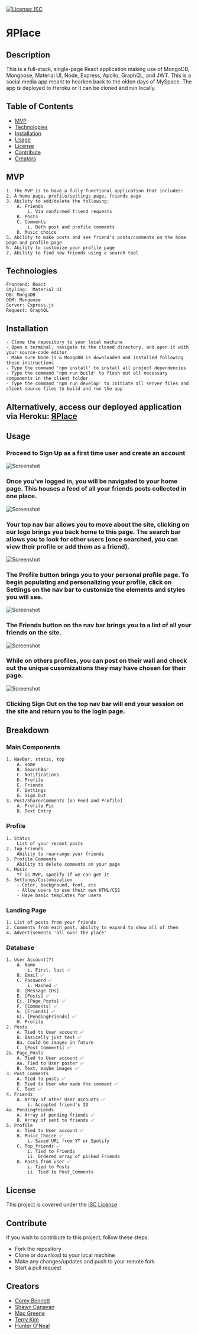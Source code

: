 [![License: ISC](https://img.shields.io/badge/License-ISC-blue.svg)](https://opensource.org/licenses/ISC)

# ЯPlace

## Description

This is a full-stack, single-page React application making use of MongoDB, Mongoose, Material UI, Node, Express, Apollo, GraphQL, and JWT. This is a social media app meant to hearken back to the olden days of MySpace. The app is deployed to Heroku or it can be cloned and run locally.

## Table of Contents

* [MVP](#mvp)
* [Technologies](#technologies)
* [Installation](#installation)
* [Usage](#usage)
* [License](#license)
* [Contribute](#contribute)
* [Creators](#creators)

## MVP

    1. The MVP is to have a fully functional application that includes:
    2. A home page, profile/settings page, friends page
    3. Ability to add/delete the following:
        A. Friends
            i. Via confirmed friend requests
        B. Posts
        C. Comments
            i. Both post and profile comments
        D. Music choice
    5. Ability to make posts and see friend's posts/comments on the home page and profile page
    6. Ability to customize your profile page
    7. Ability to find new friends using a search tool

## Technologies

    Frontend: React
    Styling:  Material UI
    DB: MongoDB
    ODM: Mongoose
    Server: Express.js
    Request: GraphQL

## Installation

    - Clone the repository to your local machine
    - Open a terminal, navigate to the cloned directory, and open it with your source-code editor
    - Make sure Node.js & MongoDB is downloaded and installed following these instructions
    - Type the command 'npm install' to install all project dependencies
    - Type the command 'npm run build' to flesh out all necessary components in the client folder
    - Type the command 'npm run develop' to initiate all server files and client source files to build and run the app
## Alternatively, access our deployed application via Heroku: [ЯPlace](https://)

## Usage

### Proceed to Sign Up as a first time user and create an account
![Screenshot](./public/assets/)
### Once you've logged in, you will be navigated to your home page. This houses a feed of all your friends posts collected in one place.
![Screenshot](./public/assets/)
### Your top nav bar allows you to move about the site, clicking on our logo brings you back home to this page. The search bar allows you to look for other users (once searched, you can view their profile or add them as a friend).
![Screenshot](./public/assets/)
### The Profile button brings you to your personal profile page. To begin populating and personalizing your profile, click on Settings on the nav bar to customize the elements and styles you will see.
![Screenshot](./public/assets/)
### The Friends button on the nav bar brings you to a list of all your friends on the site.
![Screenshot](./public/assets/)
### While on others profiles, you can post on their wall and check out the unique cusomizations they may have chosen for their page.
![Screenshot](./public/assets/)
### Clicking Sign Out on the top nav bar will end your session on the site and return you to the login page.

## Breakdown

### Main Components

    1. NavBar, static, top
        A. Home
        B. SearchBar
        C. Notifications
        D. Profile
        E. Friends
        F. Settings
        G. Sign Out
    3. Post/Share/Comments [on Feed and Profile]
        A. Profile Pic
        B. Text Entry

### Profile
    1. Status
        List of your recent posts
    2. Top Friends
        Ability to rearrange your friends
    3. Profile Comments
        Ability to delete comments on your page
    4. Music
        YT is MVP, spotify if we can get it
    5. Settings/Customization
        - Color, background, font, etc
        - Allow users to use their own HTML/CSS
        - Have basic templates for users

### Landing Page

    1. List of posts from your friends
    2. Comments from each post, ability to expand to show all of them
    4. Advertisements 'all over the place'

### Database

    1. User Account(?)
        A. Name
            i. First, last ✅
        B. Email ✅
        C. Password ✅
            i. Hashed ✅
        D. [Message IDs]
        E. [Posts] ✅
        Ei. [Page_Posts] ✅
        F. [Comments] ✅
        G. [Friends] ✅
        Gi. [PendingFriends] ✅
        H. Profile
    2. Posts
        A. Tied to User account ✅
        B. Basically just text ✅
        Ba. Could be images in future
        C. [Post_Comments] ✅
    2a. Page_Posts
        A. Tied to User account ✅
        Aa. Tied to User poster ✅
        B. Text, maybe images ✅
    3. Post_Comments
        A. Tied to posts ✅
        B. Tied to User who made the comment ✅
        C. Text ✅
    4. Friends
        A. Array of other User accounts ✅
            i. Accepted friend's ID
    4a. PendingFriends
        A. Array of pending friends ✅
        B. Array of sent to friends ✅
    5. Profile
        A. Tied to User account ✅
        B. Music_Choice ✅
            i. Saved URL from YT or Spotify
        C. Top_friends ✅
            i. Tied to Friends
            ii. Ordered array of picked Friends
        D. Posts from user ✅
            i. Tied to Posts
            ii. Tied to Post_Comments

## License

This project is covered under the [ISC License](https://opensource.org/licenses/ISC)

## Contribute

If you wish to contribute to this project, follow these steps:

- Fork the repository
- Clone or download to your local machine
- Make any changes/updates and push to your remote fork
- Start a pull request

## Creators

* [Corey Bennett](https://github.com/CWheelsRun)
* [Shawn Canavan](https://github.com/shawnbandy)
* [Mac Greene](https://github.com/macgreene14)
* [Terry Kim](https://github.com/TeryKing)
* [Hunter O'Neal](https://github.com/HellaHunter)